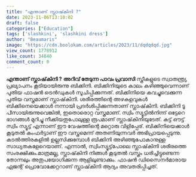 ```yaml
---
title: "എന്താണ് സ്ലാഷ്‌കിനി ?"
date: 2023-11-06T13:10:02
draft: false
categories: ["Education"]
tags: ['slashkini', 'slashkini dress']
author: "Beaumaris"
image: "https://cdn.boolokam.com/articles/2023/11/dqdqdqd.jpg"
view_count: 1778912
like_count: 34840
comment_count: 0
---
```


**എന്താണ് സ്ലാഷ്‌കിനി ?** **അറിവ് തേടുന്ന പാവം പ്രവാസി** സ്ത്രീകളുടെ സ്വാതന്ത്ര്യ പ്രഖ്യാപനം കൂടിയായിരുന്നു ബിക്കിനി. ബിക്കിനിയുടെ കാലം കഴിഞ്ഞുവെന്നാണ് പുതിയ ഫാഷൻ ട്രെൻഡുകൾ സൂചിപ്പിക്കുന്നത്. ബിക്കിനിയെ കവച്ചുവെക്കുന്ന പുതിയ വസ്ത്രമാണ് സ്ലാഷ്‌കിനി. ശരീരത്തിന്റെ അഴകളവുകൾ ബിക്കിനെയെക്കാൾ നന്നായി പ്രദർശിപ്പിക്കുന്നതാണ് സ്ലാഷ്‌കിനി. ബിക്കിനി ടൂ പീസായിരുന്നുവെങ്കിൽ, ഇതൊരൊറ്റ വസ്ത്രമാണ്. സ്വിം സ്യൂട്ടിൽനിന്ന് ഒട്ടേറെ ഭാഗങ്ങൾ മുറിച്ചു നീക്കിയതുപോലുള്ള രൂപമാണ് സ്ലാഷ്‌കിനിയുടേത്. കട്ട് ഔട്ട് സ്വിം സ്യൂട്ട് എന്നാണ് ഈ വേഷത്തിന്റെ മറ്റൊരു വിളിപ്പേര്. ബിക്കിനിയെക്കാൾ കൂടുതൽ കംഫർട്ടാണ് ഈ വസ്ത്രമെന്ന് അതണിയുന്നവർ അഭിപ്രായപ്പെടുന്നു. കടൽത്തിരകളിൽ ഉല്ലസിക്കുമ്പോൾ ബിക്കിനി അഴിഞ്ഞുപോകാനുള്ള സാധ്യതകളേറെയാണ്. എന്നാൽ, സ്വിംസ്യൂട്ട്‌പോലെ സ്ലാഷ്‌കിനി ശരീരത്തെ സംരക്ഷിക്കും.മാത്രമല്ല, സ്ലാഷ്‌കിനി നിങ്ങൾ കൂടുതൽ വസ്ത്രം ധരിച്ചിട്ടുണ്ടെന്ന തോന്നലും അതുപയോഗിക്കുന്ന ആളിലുണ്ടാക്കും. ഫാഷൻ ഡിസൈനർമാരായ ഏജന്റ് പ്രൊവോക്കേറ്ററാണ് സ്ലാഷ്‌കിനി ആദ്യം അവതരിപ്പിച്ചത്.
